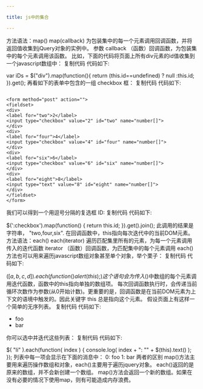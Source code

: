 ```yaml
---

title: js中的集合

---
```


方法语法：map()
map(callback)
为包装集中的每一个元素调用回调函数，并将返回值收集到jQuery对象的实例中。
参数
callback （函数）回调函数，为包装集中的每个元素调用该函数。
比如，下面的代码将页面上所有div元素的id值收集到一个javascript数组中：
复制代码 代码如下:

var iDs = $("div").map(function(){
    return (this.id==undefined) ? null :this.id;
}).get();
再看如下的表单中包含的一组 checkbox 框：
复制代码 代码如下:
```

<form method="post" action="">
<fieldset>
<div>
<label for="two">2</label>
<input type="checkbox" value="2" id="two" name="number[]">
</div>
<div>
<label for="four">4</label>
<input type="checkbox" value="4" id="four" name="number[]">
</div>
<div>
<label for="six">6</label>
<input type="checkbox" value="6" id="six" name="number[]">
</div>
<div>
<label for="eight">8</label>
<input type="text" value="8" id="eight" name="number[]">
</div>
</fieldset>
</form>

```
我们可以得到一个用逗号分隔的复选框 ID:
复制代码 代码如下:

$(':checkbox').map(function() {
return this.id;
}).get().join();
此调用的结果是字符串， "two,four,six".
在回调函数中，this指向每次迭代中的当前DOM元素。
方法语法：each()
each(iterator)
遍历匹配集里所有的元素，为每一个元素调用传入的迭代函数
iterator （函数）回调函数，为匹配集中的每个元素调用
each()方法也可以用来遍历javascript数组对象甚至单个对象，举个栗子：
复制代码 代码如下:

$([a,b,c,d]).each(function(){
    alert(this);
})
这个语句会为传入$()中数组的每个元素调用迭代函数，函数中的this指向单独的数组项。
每次回调函数执行时，会传递当前循环次数作为参数(从0开始计数)。更重要的是，回调函数是在当前DOM元素为上下文的语境中触发的。因此关键字 this 总是指向这个元素。
假设页面上有这样一个简单的无序列表。
复制代码 代码如下:

<ul>
<li>foo</li>
<li>bar</li>
</ul>
你可以选中并迭代这些列表：
复制代码 代码如下:

$( "li" ).each(function( index ) {
console.log( index + ": "" + $(this).text() );
});
列表中每一项会显示在下面的消息中：
0: foo
1: bar 
两者的区别
map()方法主要用来遍历操作数组和对象，each()主要用于遍历jquery对象。
each()返回的是原来的数组，并不会新创建一个数组。
map()方法会返回一个新的数组。如果在没有必要的情况下使用map，则有可能造成内存浪费。
